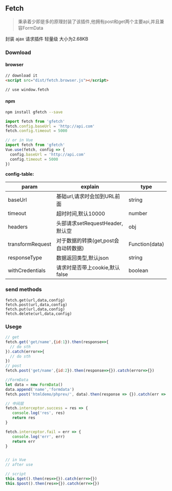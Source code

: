 ## Fetch

> 秉承着少即是多的原理封装了该插件,他拥有post和get两个主要api,并且兼容FormData

封装 ajax 请求插件 轻量级 大小为2.68KB

### Download


#### browser
```html
// download it 
<script src="dist/fetch.browser.js"></script>

// use window.fetch
```

#### npm
```bash
npm install gfetch --save 
```

```js
import fetch from 'gfetch'
fetch.config.baseUrl = 'http://api.com'
fetch.config.timeout = 5000

// or in Vue 
import fetch from 'gfetch'
Vue.use(fetch, config => {
  config.baseUrl = 'http://api.com'
  config.timeout = 5000
})
```
**config-table:**

param | explain | type
------| --------| ----
baseUrl | 基础url,请求时会加到URL前面| string
timeout | 超时时间,默认10000 | number
headers | 头部请求setRequestHeader,默认空| obj 
transformRequest | 对于数据的转换(get,post会自动转数据) |Function(data)
responseType | 数据返回类型,默认json | string
withCredentials | 请求时是否带上cookie,默认false | boolean


### send methods
```
fetch.get(url,data,config)
fetch.post(url,data,config)
fetch.put(url,data,config)
fetch.delete(url,data,config)
```

### Usege

```js
// get
fetch.get('get/name',{id:1}).then(response=>{
  // do sth
}).catch(error=>{
  // do sth
})
// post
fetch.post('get/name',{id:2}).then(response=>{}).catch(error=>{})

//FormData
let data = new FormData()
data.append('name','formdata')
fetch.post('htmldemo/phprev/', data).then(response => {}).catch(err => {})

// 中间层
fetch.interceptor.success = res => {
   console.log('res', res)
   return res
}

fetch.interceptor.fail = err => {
   console.log('err', err)
   return err
}


// in Vue
// after use

// script
this.$get().then(res=>{}).catch(err=>{})
this.$post().then(res=>{}).catch(err=>{})
```